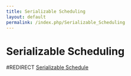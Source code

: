 ```yaml
---
title: Serializable Scheduling
layout: default
permalink: /index.php/Serializable_Scheduling
---
```


# Serializable Scheduling

#REDIRECT [Serializable Schedule](Serializable_Schedule)